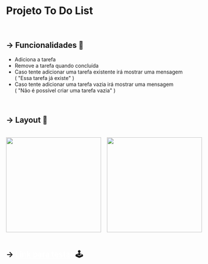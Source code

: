 # Projeto To Do List
<br>

## -> Funcionalidades 🔧
  * Adiciona a tarefa
  * Remove a tarefa quando concluída
  * Caso tente adicionar uma tarefa existente irá mostrar uma mensagem <br>  ( "Essa tarefa já existe" )
  * Caso tente adicionar uma tarefa vazia irá mostrar uma mensagem <br> ( "Não é possível criar uma tarefa vazia" )

<br>

## -> Layout 📲
<br>
<div style=" width: 100%; display: flex; gap: 1rem;">
  <img style="height: 260px; width: auto;" src="https://github.com/Aparecido-Silva/todo-list/assets/122464888/fc145b04-b422-40db-9c67-616f6ac9eb15"/>
  <img style="height: 260px; width: auto;" src="https://github.com/Aparecido-Silva/todo-list/assets/122464888/65f866ae-38db-4440-a0bc-d556eb93197b"/>
</div>
<br>

## -> <a style="color:#fff;" href="https://todolist-tarefa.vercel.app/">Link para testar</a> 🕹️
